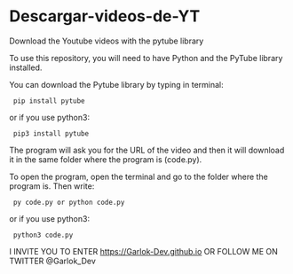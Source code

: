 # Descargar-videos-de-YT
Download the Youtube videos with the pytube library

To use this repository, you will need to have Python and the PyTube library installed.

You can download the Pytube library by typing in terminal:

     pip install pytube
 
or if you use python3:

     pip3 install pytube
  
The program will ask you for the URL of the video and then it will download it in the same folder where the program is (code.py).

To open the program, open the terminal and go to the folder where the program is.
Then write:

     py code.py or python code.py
  
or if you use python3:

     python3 code.py
  
I INVITE YOU TO ENTER https://Garlok-Dev.github.io OR FOLLOW ME ON TWITTER @Garlok_Dev
